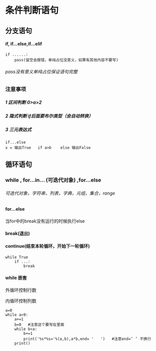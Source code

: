 # 条件判断语句

## 分支语句

#### if, if...else,if...elif

```
if ......:
	pass(留空会报错，单纯占位没意义，如果有其他内容不要写)
```



###### pass没有意义单纯占位保证语句完整



### 注意事项

##### 1 区间判断  0>a>2

##### 2 隐式判断 if后面要布尔类型（会自动转换）

##### 3 三元表达式

```
if...else
x = 输出True   if a>b    else 输出False
```



## 循环语句

### while , for...in... (可迭代对象) ,for...else

###### 可迭代对象，字符串，列表，字典，元组，集合，range

#### for...else

当for中的break没有运行的时候执行else

#### break(退出)

#### continue(结束本轮循环，开始下一轮循环)



```
while True
	if ...:
		break
```

#### while 嵌套

外循环控制行数

内循环控制列数

```
a=0
while a<9:
    a+=1
    b=0   #注意这个要写在里面
    while b<a:
        b+=1
        print('%s*%s='%(a,b),a*b,end= '   ')   #注意end=‘ ’ 不换行 
    print()
    
```

